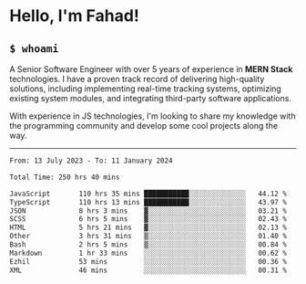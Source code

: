 <h1>Hello, I'm Fahad!</h1>

<h2><code>$ whoami</code></h2>

A Senior Software Engineer with over 5 years of experience in **MERN Stack** technologies. I have a proven track record of delivering high-quality solutions, including implementing real-time tracking systems, optimizing existing system modules, and integrating third-party software applications.

With experience in JS technologies, I'm looking to share my knowledge with the programming community and develop some cool projects along the way.

---

<!--START_SECTION:waka-->

```txt
From: 13 July 2023 - To: 11 January 2024

Total Time: 250 hrs 40 mins

JavaScript       110 hrs 35 mins ███████████░░░░░░░░░░░░░░   44.12 %
TypeScript       110 hrs 13 mins ███████████░░░░░░░░░░░░░░   43.97 %
JSON             8 hrs 3 mins    ▓░░░░░░░░░░░░░░░░░░░░░░░░   03.21 %
SCSS             6 hrs 5 mins    ▓░░░░░░░░░░░░░░░░░░░░░░░░   02.43 %
HTML             5 hrs 21 mins   ▓░░░░░░░░░░░░░░░░░░░░░░░░   02.13 %
Other            3 hrs 31 mins   ▒░░░░░░░░░░░░░░░░░░░░░░░░   01.40 %
Bash             2 hrs 5 mins    ▒░░░░░░░░░░░░░░░░░░░░░░░░   00.84 %
Markdown         1 hr 33 mins    ░░░░░░░░░░░░░░░░░░░░░░░░░   00.62 %
Ezhil            53 mins         ░░░░░░░░░░░░░░░░░░░░░░░░░   00.36 %
XML              46 mins         ░░░░░░░░░░░░░░░░░░░░░░░░░   00.31 %
```

<!--END_SECTION:waka-->

<!--
**heyFahad/heyFahad** is a ✨ _special_ ✨ repository because its `README.md` (this file) appears on your GitHub profile.

Here are some ideas to get you started:

- 🔭 I’m currently working on ...
- 🌱 I’m currently learning ...
- 👯 I’m looking to collaborate on ...
- 🤔 I’m looking for help with ...
- 💬 Ask me about ...
- 📫 How to reach me: ...
- 😄 Pronouns: ...
- ⚡ Fun fact: ...
-->
